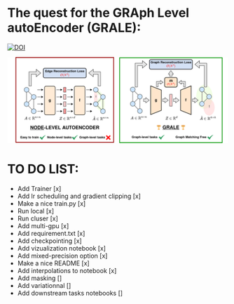 **The quest for the GRAph Level autoEncoder (GRALE)**:
========
[![DOI](https://img.shields.io/badge/arXiv-https%3A%2F%2Fdoi.org%2F10.48550%2FarXiv.2203.10202-B31B1B)](https://arxiv.org/abs/2505.22109) 

![GRALE Figure](GRALE_fig.png)

# TO DO LIST:

- Add Trainer [x]
- Add lr scheduling and gradient clipping [x]
- Make a nice train.py [x]
- Run local [x]
- Run cluser [x]
- Add multi-gpu [x]
- Add requirement.txt [x]
- Add checkpointing [x]
- Add vizualization notebook [x]
- Add mixed-precision option [x]
- Make a nice README [x]
- Add interpolations to notebook [x]
- Add masking []
- Add variationnal []
- Add downstream tasks notebooks []